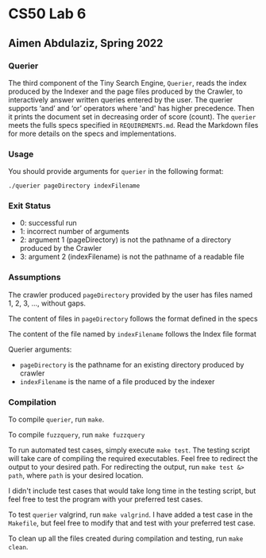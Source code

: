 # CS50 Lab 6
## Aimen Abdulaziz, Spring 2022

### Querier

The third component of the Tiny Search Engine, `Querier`, reads the index produced by the Indexer and the page files produced by the Crawler, to interactively answer written queries entered by the user. The querier supports ‘and’ and ‘or’ operators where 'and' has higher precedence. Then it prints the document set in decreasing order of score (count). The `querier` meets the fulls specs specified in `REQUIREMENTS.md`. Read the Markdown files for more details on the specs and implementations.  

### Usage

You should provide arguments for `querier` in the following format: 
```console 
./querier pageDirectory indexFilename
```

### Exit Status
- 0: successful run
- 1: incorrect number of arguments
- 2: argument 1 (pageDirectory) is not the pathname of a directory produced by the Crawler
- 3: argument 2 (indexFilename) is not the pathname of a readable file

### Assumptions

The crawler produced `pageDirectory` provided by the user has files named 1, 2, 3, ..., without gaps.

The content of files in `pageDirectory` follows the format defined in the specs

The content of the file named by `indexFilename` follows the Index file format

Querier arguments:
- `pageDirectory` is the pathname for an existing directory produced by crawler
- `indexFilename` is the name of a file produced by the indexer

### Compilation

To compile `querier`, run `make`. 

To compile `fuzzquery`, run `make fuzzquery`

To run automated test cases, simply execute `make test`. The testing script will take care of compiling the required executables. Feel free to redirect the output to your desired path. For redirecting the output, run `make test &> path`, where `path` is your desired location. 

I didn't include test cases that would take long time in the testing script, but feel free to test the program with your preferred test cases.

To test `querier` valgrind, run `make valgrind`. I have added a test case in the `Makefile`, but feel free to modify that and test with your preferred test case.

To clean up all the files created during compilation and testing, run `make clean`.

